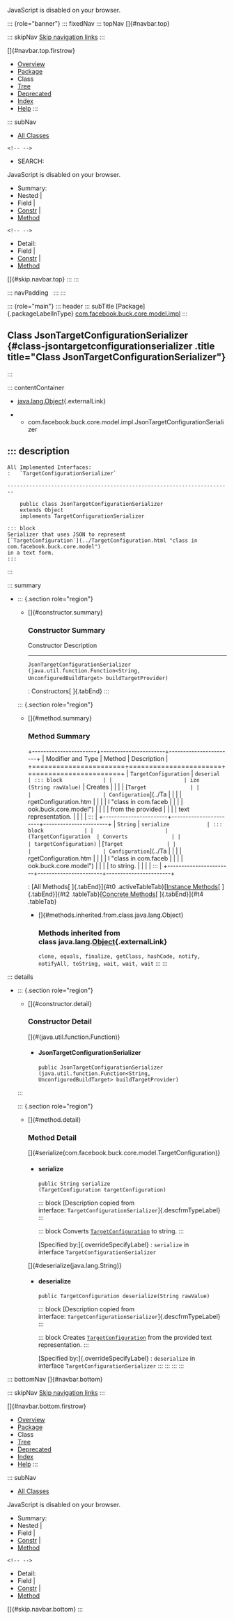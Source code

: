 <div>

JavaScript is disabled on your browser.

</div>

::: {role="banner"}
::: fixedNav
::: topNav
[]{#navbar.top}

::: skipNav
[Skip navigation links](#skip.navbar.top "Skip navigation links")
:::

[]{#navbar.top.firstrow}

-   [Overview](../../../../../../index.html)
-   [Package](package-summary.html)
-   Class
-   [Tree](package-tree.html)
-   [Deprecated](../../../../../../deprecated-list.html)
-   [Index](../../../../../../index-all.html)
-   [Help](../../../../../../help-doc.html)
:::

::: subNav
-   [All Classes](../../../../../../allclasses.html)

```{=html}
<!-- -->
```
-   SEARCH:

<div>

<div>

JavaScript is disabled on your browser.

</div>

</div>

<div>

-   Summary: 
-   Nested \| 
-   Field \| 
-   [Constr](#constructor.summary) \| 
-   [Method](#method.summary)

```{=html}
<!-- -->
```
-   Detail: 
-   Field \| 
-   [Constr](#constructor.detail) \| 
-   [Method](#method.detail)

</div>

[]{#skip.navbar.top}
:::
:::

::: navPadding
 
:::
:::

::: {role="main"}
::: header
::: subTitle
[Package]{.packageLabelInType} [com.facebook.buck.core.model.impl](package-summary.html)
:::

## Class JsonTargetConfigurationSerializer {#class-jsontargetconfigurationserializer .title title="Class JsonTargetConfigurationSerializer"}
:::

::: contentContainer
-   [java.lang.Object](http://docs.oracle.com/javase/7/docs/api/java/lang/Object.html?is-external=true "class or interface in java.lang"){.externalLink}

-   -   com.facebook.buck.core.model.impl.JsonTargetConfigurationSerializer

::: description
-   

    All Implemented Interfaces:
    :   `TargetConfigurationSerializer`

    ------------------------------------------------------------------------

        public class JsonTargetConfigurationSerializer
        extends Object
        implements TargetConfigurationSerializer

    ::: block
    Serializer that uses JSON to represent
    [`TargetConfiguration`](../TargetConfiguration.html "class in com.facebook.buck.core.model")
    in a text form.
    :::
:::

::: summary
-   ::: {.section role="region"}
    -   []{#constructor.summary}

        ### Constructor Summary

          Constructor                                                                                                            Description
          ---------------------------------------------------------------------------------------------------------------------- -------------
          `JsonTargetConfigurationSerializer​(java.util.function.Function<String,​UnconfiguredBuildTarget> buildTargetProvider)`    

          : Constructors[ ]{.tabEnd}
    :::

    ::: {.section role="region"}
    -   []{#method.summary}

        ### Method Summary

        +-----------------------+-----------------------+-----------------------+
        | Modifier and Type     | Method                | Description           |
        +=======================+=======================+=======================+
        | `TargetConfiguration` | `deserial             | ::: block             |
        |                       | ize​(String rawValue)` | Creates               |
        |                       |                       | [`Target              |
        |                       |                       | Configuration`](../Ta |
        |                       |                       | rgetConfiguration.htm |
        |                       |                       | l "class in com.faceb |
        |                       |                       | ook.buck.core.model") |
        |                       |                       | from the provided     |
        |                       |                       | text representation.  |
        |                       |                       | :::                   |
        +-----------------------+-----------------------+-----------------------+
        | `String`              | `serialize            | ::: block             |
        |                       | ​(TargetConfiguration  | Converts              |
        |                       | targetConfiguration)` | [`Target              |
        |                       |                       | Configuration`](../Ta |
        |                       |                       | rgetConfiguration.htm |
        |                       |                       | l "class in com.faceb |
        |                       |                       | ook.buck.core.model") |
        |                       |                       | to string.            |
        |                       |                       | :::                   |
        +-----------------------+-----------------------+-----------------------+

        : [All Methods[ ]{.tabEnd}]{#t0 .activeTableTab}[[Instance
        Methods](javascript:show(2);)[ ]{.tabEnd}]{#t2
        .tableTab}[[Concrete
        Methods](javascript:show(8);)[ ]{.tabEnd}]{#t4 .tableTab}

        -   []{#methods.inherited.from.class.java.lang.Object}

            ### Methods inherited from class java.lang.[Object](http://docs.oracle.com/javase/7/docs/api/java/lang/Object.html?is-external=true "class or interface in java.lang"){.externalLink}

            `clone, equals, finalize, getClass, hashCode, notify, notifyAll, toString, wait, wait, wait`
    :::
:::

::: details
-   ::: {.section role="region"}
    -   []{#constructor.detail}

        ### Constructor Detail

        []{#<init>(java.util.function.Function)}

        -   #### JsonTargetConfigurationSerializer

                public JsonTargetConfigurationSerializer​(java.util.function.Function<String,​UnconfiguredBuildTarget> buildTargetProvider)
    :::

    ::: {.section role="region"}
    -   []{#method.detail}

        ### Method Detail

        []{#serialize(com.facebook.buck.core.model.TargetConfiguration)}

        -   #### serialize

            ``` methodSignature
            public String serialize​(TargetConfiguration targetConfiguration)
            ```

            ::: block
            [Description copied from
            interface: `TargetConfigurationSerializer`]{.descfrmTypeLabel}
            :::

            ::: block
            Converts
            [`TargetConfiguration`](../TargetConfiguration.html "class in com.facebook.buck.core.model")
            to string.
            :::

            [Specified by:]{.overrideSpecifyLabel}
            :   `serialize` in interface `TargetConfigurationSerializer`

        []{#deserialize(java.lang.String)}

        -   #### deserialize

            ``` methodSignature
            public TargetConfiguration deserialize​(String rawValue)
            ```

            ::: block
            [Description copied from
            interface: `TargetConfigurationSerializer`]{.descfrmTypeLabel}
            :::

            ::: block
            Creates
            [`TargetConfiguration`](../TargetConfiguration.html "class in com.facebook.buck.core.model")
            from the provided text representation.
            :::

            [Specified by:]{.overrideSpecifyLabel}
            :   `deserialize` in
                interface `TargetConfigurationSerializer`
    :::
:::
:::
:::

::: bottomNav
[]{#navbar.bottom}

::: skipNav
[Skip navigation links](#skip.navbar.bottom "Skip navigation links")
:::

[]{#navbar.bottom.firstrow}

-   [Overview](../../../../../../index.html)
-   [Package](package-summary.html)
-   Class
-   [Tree](package-tree.html)
-   [Deprecated](../../../../../../deprecated-list.html)
-   [Index](../../../../../../index-all.html)
-   [Help](../../../../../../help-doc.html)
:::

::: subNav
-   [All Classes](../../../../../../allclasses.html)

<div>

<div>

JavaScript is disabled on your browser.

</div>

</div>

<div>

-   Summary: 
-   Nested \| 
-   Field \| 
-   [Constr](#constructor.summary) \| 
-   [Method](#method.summary)

```{=html}
<!-- -->
```
-   Detail: 
-   Field \| 
-   [Constr](#constructor.detail) \| 
-   [Method](#method.detail)

</div>

[]{#skip.navbar.bottom}
:::
